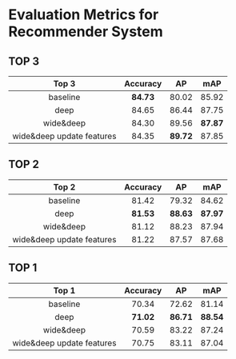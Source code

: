 # Evaluation Metrics for Recommender System

## TOP 3
|           Top 3           | Accuracy  |    AP     |    mAP    |
| :-----------------------: | :-------: | :-------: | :-------: |
|         baseline          | __84.73__ |   80.02   |   85.92   |
|           deep            |   84.65   |   86.44   |   87.75   |
|         wide&deep         |   84.30   |   89.56   | __87.87__ |
| wide&deep update features |   84.35   | __89.72__ |   87.85   |

## TOP 2
|           Top 2           | Accuracy  |    AP     |    mAP    |
| :-----------------------: | :-------: | :-------: | :-------: |
|         baseline          |   81.42   |   79.32   |   84.62   |
|           deep            | __81.53__ | __88.63__ | __87.97__ |
|         wide&deep         |   81.12   |   88.23   |   87.94   |
| wide&deep update features |   81.22   |   87.57   |   87.68   |

## TOP 1
|           Top 1           | Accuracy  |    AP     |    mAP    |
| :-----------------------: | :-------: | :-------: | :-------: |
|         baseline          |   70.34   |   72.62   |   81.14   |
|           deep            | __71.02__ | __86.71__ | __88.54__ |
|         wide&deep         |   70.59   |   83.22   |   87.24   |
| wide&deep update features |   70.75   |   83.11   |   87.04   |
